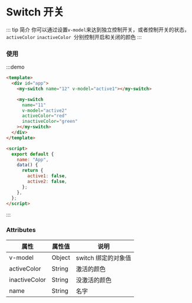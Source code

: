 # Switch 开关
::: tip 简介
你可以通过设置`v-model`来达到独立控制开关，或者控制开关的状态，` activeColor` `inactiveColor `分别控制开启和关闭的颜色
:::

### 使用

:::demo

```html
<template>
  <div id="app">
    <my-switch name="12" v-model="active1"></my-switch>

    <my-switch
      name="11"
      v-model="active2"
      activeColor="red"
      inactiveColor="green"
    ></my-switch>
  </div>
</template>

<script>
  export default {
    name: "App",
    data() {
      return {
        active1: false,
        active2: false,
      };
    },
  };
</script>
```

:::

### Attributes

| 属性          | 属性值 | 说明                |
| ------------- | ------ | ------------------- |
| v-model       | Object | switch 绑定的对象值 |
| activeColor   | String | 激活的颜色          |
| inactiveColor | String | 没激活的颜色        |
| name          | String | 名字                |
